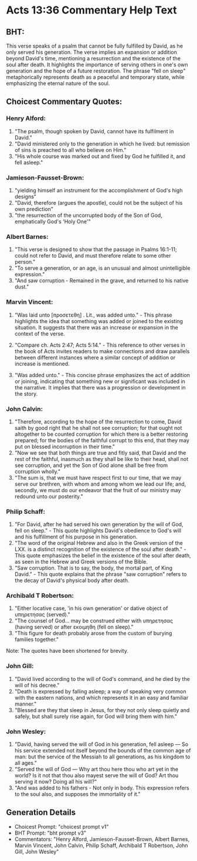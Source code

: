 # Acts 13:36 Commentary Help Text

## BHT:
This verse speaks of a psalm that cannot be fully fulfilled by David, as he only served his generation. The verse implies an expansion or addition beyond David's time, mentioning a resurrection and the existence of the soul after death. It highlights the importance of serving others in one's own generation and the hope of a future restoration. The phrase "fell on sleep" metaphorically represents death as a peaceful and temporary state, while emphasizing the eternal nature of the soul.

## Choicest Commentary Quotes:
### Henry Alford:
1. "The psalm, though spoken by David, cannot have its fulfilment in David."
2. "David ministered only to the generation in which he lived: but remission of sins is preached to all who believe on Him."
3. "His whole course was marked out and fixed by God he fulfilled it, and fell asleep."

### Jamieson-Fausset-Brown:
1. "yielding himself an instrument for the accomplishment of God's high designs"
2. "David, therefore (argues the apostle), could not be the subject of his own prediction"
3. "the resurrection of the uncorrupted body of the Son of God, emphatically God's 'Holy One'"

### Albert Barnes:
1. "This verse is designed to show that the passage in Psalms 16:1-11; could not refer to David, and must therefore relate to some other person."
2. "To serve a generation, or an age, is an unusual and almost unintelligible expression."
3. "And saw corruption - Remained in the grave, and returned to his native dust."

### Marvin Vincent:
1. "Was laid unto [προσετεθη] . Lit., was added unto." - This phrase highlights the idea that something was added or joined to the existing situation. It suggests that there was an increase or expansion in the context of the verse.

2. "Compare ch. Acts 2:47; Acts 5:14." - This reference to other verses in the book of Acts invites readers to make connections and draw parallels between different instances where a similar concept of addition or increase is mentioned.

3. "Was added unto." - This concise phrase emphasizes the act of addition or joining, indicating that something new or significant was included in the narrative. It implies that there was a progression or development in the story.

### John Calvin:
1. "Therefore, according to the hope of the resurrection to come, David saith by good right that he shall not see corruption; for that ought not altogether to be counted corruption for which there is a better restoring prepared; for the bodies of the faithful corrupt to this end, that they may put on blessed incorruption in their time."
2. "Now we see that both things are true and fitly said, that David and the rest of the faithful, inasmuch as they shall be like to their head, shall not see corruption, and yet the Son of God alone shall be free from corruption wholly."
3. "The sum is, that we must have respect first to our time, that we may serve our brethren, with whom and among whom we lead our life; and, secondly, we must do our endeavor that the fruit of our ministry may redound unto our posterity."

### Philip Schaff:
1. "For David, after he had served his own generation by the will of God, fell on sleep." - This quote highlights David's obedience to God's will and his fulfillment of his purpose in his generation.
2. "The word of the original Hebrew and also in the Greek version of the LXX. is a distinct recognition of the existence of the soul after death." - This quote emphasizes the belief in the existence of the soul after death, as seen in the Hebrew and Greek versions of the Bible.
3. "Saw corruption. That is to say, the body, the mortal part, of King David." - This quote explains that the phrase "saw corruption" refers to the decay of David's physical body after death.

### Archibald T Robertson:
1. "Either locative case, 'in his own generation' or dative object of υπηρετησας (served)." 
2. "The counsel of God... may be construed either with υπηρετησας (having served) or after εκοιμηθη (fell on sleep)."
3. "This figure for death probably arose from the custom of burying families together."

Note: The quotes have been shortened for brevity.

### John Gill:
1. "David lived according to the will of God's command, and he died by the will of his decree."
2. "Death is expressed by falling asleep; a way of speaking very common with the eastern nations, and which represents it in an easy and familiar manner."
3. "Blessed are they that sleep in Jesus, for they not only sleep quietly and safely, but shall surely rise again, for God will bring them with him."

### John Wesley:
1. "David, having served the will of God in his generation, fell asleep — So his service extended not itself beyond the bounds of the common age of man: but the service of the Messiah to all generations, as his kingdom to all ages."
2. "Served the will of God — Why art thou here thou who art yet in the world? Is it not that thou also mayest serve the will of God? Art thou serving it now? Doing all his will?"
3. "And was added to his fathers - Not only in body. This expression refers to the soul also, and supposes the immortality of it."


## Generation Details
- Choicest Prompt: "choicest prompt v1"
- BHT Prompt: "bht prompt v3"
- Commentators: "Henry Alford, Jamieson-Fausset-Brown, Albert Barnes, Marvin Vincent, John Calvin, Philip Schaff, Archibald T Robertson, John Gill, John Wesley"
